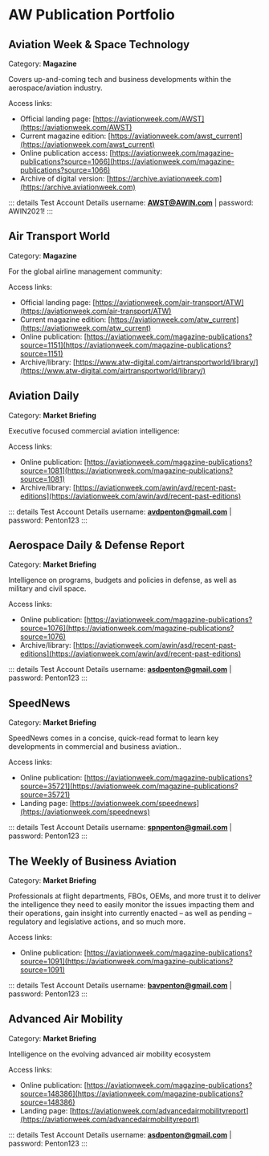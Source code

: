 # AW Publication Portfolio

## Aviation Week & Space Technology

Category: **Magazine**

Covers up-and-coming tech and business developments within the aerospace/aviation industry.

Access links:

- Official landing page: [https://aviationweek.com/AWST](https://aviationweek.com/AWST)
- Current magazine edition: [https://aviationweek.com/awst_current](https://aviationweek.com/awst_current)
- Online publication access: [https://aviationweek.com/magazine-publications?source=1066](https://aviationweek.com/magazine-publications?source=1066)
- Archive of digital version: [https://archive.aviationweek.com](https://archive.aviationweek.com)

::: details Test Account Details
username: **AWST@AWIN.com** | password: AWIN2021!
:::

## Air Transport World

Category: **Magazine**

For the global airline management community:

Access links:

- Official landing page: [https://aviationweek.com/air-transport/ATW](https://aviationweek.com/air-transport/ATW)
- Current magazine edition: [https://aviationweek.com/atw_current](https://aviationweek.com/atw_current)
- Online publication: [https://aviationweek.com/magazine-publications?source=1151](https://aviationweek.com/magazine-publications?source=1151)
- Archive/library: [https://www.atw-digital.com/airtransportworld/library/](https://www.atw-digital.com/airtransportworld/library/)

## Aviation Daily

Category: **Market Briefing**

Executive focused commercial aviation intelligence:

Access links:

- Online publication: [https://aviationweek.com/magazine-publications?source=1081](https://aviationweek.com/magazine-publications?source=1081)
- Archive/library: [https://aviationweek.com/awin/avd/recent-past-editions](https://aviationweek.com/awin/avd/recent-past-editions)

::: details Test Account Details
username: **avdpenton@gmail.com** | password: Penton123
:::

## **Aerospace Daily & Defense Report**

Category: **Market Briefing**

Intelligence on programs, budgets and policies in defense, as well as military and civil space.

Access links:

- Online publication: [https://aviationweek.com/magazine-publications?source=1076](https://aviationweek.com/magazine-publications?source=1076)
- Archive/library: [https://aviationweek.com/awin/asd/recent-past-editions](https://aviationweek.com/awin/avd/recent-past-editions)

::: details Test Account Details
username: **asdpenton@gmail.com** | password: Penton123
:::

## SpeedNews

Category: **Market Briefing**

SpeedNews comes in a concise, quick-read format to learn key developments in commercial and business aviation..

Access links:

- Online publication: [https://aviationweek.com/magazine-publications?source=35721](https://aviationweek.com/magazine-publications?source=35721)
- Landing page: [https://aviationweek.com/speednews](https://aviationweek.com/speednews)

::: details Test Account Details
username: **spnpenton@gmail.com** | password: Penton123
:::

## The Weekly of Business Aviation

Category: **Market Briefing**

Professionals at flight departments, FBOs, OEMs, and more trust it to deliver the intelligence they need to easily monitor the issues impacting them and their operations, gain insight into currently enacted – as well as pending – regulatory and legislative actions, and so much more.

Access links:

- Online publication: [https://aviationweek.com/magazine-publications?source=1091](https://aviationweek.com/magazine-publications?source=1091)

::: details Test Account Details
username: **bavpenton@gmail.com** | password: Penton123
:::

## Advanced Air Mobility

Category: **Market Briefing**

Intelligence on the evolving advanced air mobility ecosystem

Access links:

- Online publication: [https://aviationweek.com/magazine-publications?source=148386](https://aviationweek.com/magazine-publications?source=148386)
- Landing page: [https://aviationweek.com/advancedairmobilityreport](https://aviationweek.com/advancedairmobilityreport)

::: details Test Account Details
username: **asdpenton@gmail.com** | password: Penton123
:::
